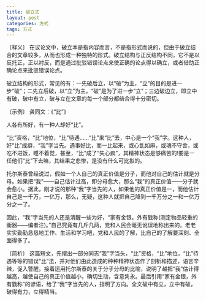 ```yaml
---
title: 破立式
layout: post
categories: 方式
tags: 方式
---
```


〔释义〕 在议论文中，破立本是指内容而言，不是指形式而说的，但由于破立结合的文章较多，从而也形成一种独特的形式。破立结构与正反结构不同，它不是以反托正，正以衬反，而是通过批驳错误论点来使正确的论点得以确立，或者借助正确论点来批驳错误论点。

破立结构的形式，常见的有：一先破后立，以“破”为主，“立”的目的是进一步“破”；二先立后破，以“立”为主，“破”是为了进一步“立”；三边破边立，即立中有破，破中有立，破与立在文章的每一个部分都结合得十分密切。

〔示例〕 龚同文：《“比”》

人各有所好，有一种人却好“比”。

“比”资格，“比”地位，“比”待遇……“比”来“比”去，中心是一个“我”字。这种人，好“比”成癖，“我”字当先。遇事好比，而一比起来，或心乱如麻，或魂不守舍，或吃不进饭，睡不着觉，甚至，“比”成了“失心疯”，其精神状态是够痛苦的!要是一任他们“比”下去嘛，其结果之悲惨，是没有什么可比拟的。

托尔斯泰曾经说过，假如一个人自己的真正价值是分子，而他对自己的估计就是分母。如果把“我”——自己估计过高，即分母愈大，那么“我”的真正价值——分子就会愈小。据此，刚才说的那种“我”字当先的人，如果他的真正价值是一，而他估计自己是一千万，一亿万，那么，无疑，这种人就把自己降到一千万分之一和一亿万分之一了。

因此，“我”字当先的人还是清醒一些为好，“家有金银，外有戥称(测定物品轻重的衡器——编者注)。”自己究竟有几斤几两，党和人民会毫无讹误地称出来的。老老实实勤勤恳恳地工作、生活和学习吧，党和人民的了解，比自己的了解要深刻、全面得多了。

〔简析〕 这篇短文，先摆出一部分同志“我”字当头，“比”资格，“比”地位，“比”待遇等等的错误“比”法，并对他们由此造成的种种精神状态作了剖析和描述，语言辛辣，促入警醒。接着运用托尔斯泰的关于分子分母的比喻，说明了越把“我”估计得越高，越使自己的真正价值越小，确切生动，含意隽永。最后引用“家有金银，外有戥称”的谚语，给了“我”字当先的人，指明了方向。全文破中有立，立中有破，破得有力，立得精当。 